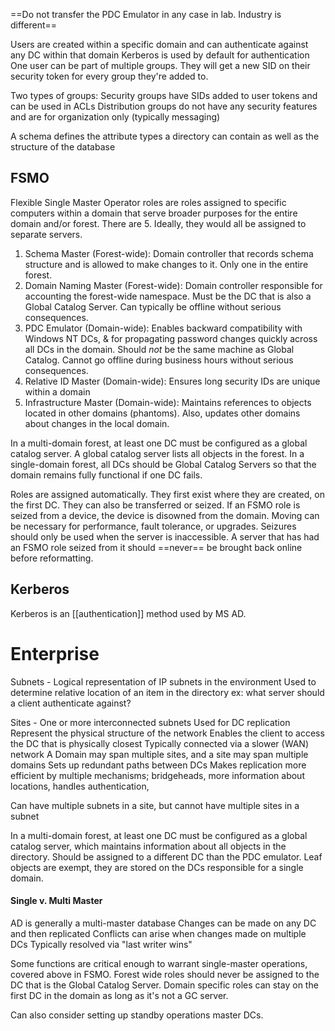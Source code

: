 ==Do not transfer the PDC Emulator in any case in lab. Industry is different==

Users are created within a specific domain and can authenticate against any DC within that domain
	Kerberos is used by default for authentication
	One user can be part of multiple groups. They will get a new SID on their security token for every group they're added to.

Two types of groups:
	Security groups have SIDs added to user tokens and can be used in ACLs
	Distribution groups do not have any security features and are for organization only (typically messaging)


A schema defines the attribute types a directory can contain as well as the structure of the database

## FSMO
Flexible Single Master Operator roles are roles assigned to specific computers within a domain that serve broader purposes for the entire domain and/or forest. There are 5. Ideally, they would all be assigned to separate servers. 
1. Schema Master (Forest-wide): Domain controller that records schema structure and is allowed to make changes to it. Only one in the entire forest.
2. Domain Naming Master (Forest-wide): Domain controller responsible for accounting the forest-wide namespace. Must be the DC that is also a Global Catalog Server. Can typically be offline without serious consequences. 
3. PDC Emulator (Domain-wide): Enables backward compatibility with Windows NT DCs, & for propagating password changes quickly across all DCs in the domain. Should *not* be the same machine as Global Catalog. Cannot go offline during business hours without serious consequences. 
4. Relative ID Master (Domain-wide): Ensures long security IDs are unique within a domain
5. Infrastructure Master (Domain-wide): Maintains references to objects located in other domains (phantoms). Also, updates other domains about changes in the local domain. 

In a multi-domain forest, at least one DC must be configured as a global catalog server. A global catalog server lists all objects in the forest. In a single-domain forest, all DCs should be Global Catalog Servers so that the domain remains fully functional if one DC fails. 

Roles are assigned automatically. They first exist where they are created, on the first DC. They can also be transferred or seized. If an FSMO role is seized from a device, the device is disowned from the domain. 
Moving can be necessary for performance, fault tolerance, or upgrades.
Seizures should only be used when the server is inaccessible. A server that has had an FSMO role seized from it should ==never== be brought back online before reformatting. 
## Kerberos
Kerberos is an [[authentication]] method used by MS AD. 

# Enterprise

Subnets - Logical representation of IP subnets in the environment
	Used to determine relative location of an item in the directory
		ex: what server should a client authenticate against?

Sites - One or more interconnected subnets
	Used for DC replication
	Represent the physical structure of the network
	Enables the client to access the DC that is physically closest
	Typically connected via a slower (WAN) network
	A Domain may span multiple sites, and a site may span multiple domains
	Sets up redundant paths between DCs
	Makes replication more efficient by multiple mechanisms; bridgeheads, more information about locations, handles authentication, 

Can have multiple subnets in a site, but cannot have multiple sites in a subnet

In a multi-domain forest, at least one DC must be configured as a global catalog server, which maintains information about all objects in the directory. Should be assigned to a different DC than the PDC emulator. Leaf objects are exempt, they are stored on the DCs responsible for a single domain. 

#### Single v. Multi Master

AD is generally a multi-master database
	Changes can be made on any DC and then replicated
	Conflicts can arise when changes made on multiple DCs
		Typically resolved via "last writer wins"

Some functions are critical enough to warrant single-master operations, covered above in FSMO.
Forest wide roles should never be assigned to the DC that is the Global Catalog Server. Domain specific roles can stay on the first DC in the domain as long as it's not a GC server.

Can also consider setting up standby operations master DCs.
